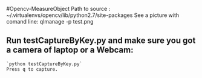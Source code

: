 #Opencv-MeasureObject
Path to source : ~/.virtualenvs/opencv/lib/python2.7/site-packages
See a picture with comand line: qlmanage -p test.png



## Run testCaptureByKey.py and make sure you got a camera of laptop or a Webcam:
	`python testCaptureByKey.py`
	Press q to capture.